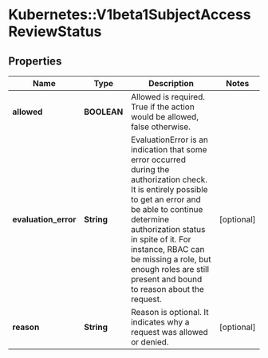 # Kubernetes::V1beta1SubjectAccessReviewStatus

## Properties
Name | Type | Description | Notes
------------ | ------------- | ------------- | -------------
**allowed** | **BOOLEAN** | Allowed is required.  True if the action would be allowed, false otherwise. | 
**evaluation_error** | **String** | EvaluationError is an indication that some error occurred during the authorization check. It is entirely possible to get an error and be able to continue determine authorization status in spite of it. For instance, RBAC can be missing a role, but enough roles are still present and bound to reason about the request. | [optional] 
**reason** | **String** | Reason is optional.  It indicates why a request was allowed or denied. | [optional] 



